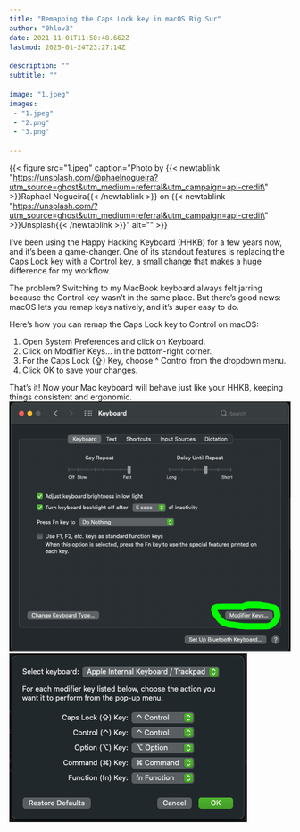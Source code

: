 ```yaml
---
title: "Remapping the Caps Lock key in macOS Big Sur"
author: "0hlov3"
date: 2021-11-01T11:50:48.662Z
lastmod: 2025-01-24T23:27:14Z

description: ""
subtitle: ""

image: "1.jpeg" 
images:
 - "1.jpeg"
 - "2.png"
 - "3.png"

---
```

{{< figure src="1.jpeg" caption="Photo by {{< newtablink \"https://unsplash.com/@phaelnogueira?utm_source=ghost&utm_medium=referral&utm_campaign=api-credit\" >}}Raphael Nogueira{{< /newtablink >}} on {{< newtablink \"https://unsplash.com/?utm_source=ghost&utm_medium=referral&utm_campaign=api-credit\" >}}Unsplash{{< /newtablink >}}" alt="" >}}

I’ve been using the Happy Hacking Keyboard (HHKB) for a few years now, and it’s been a game-changer. One of its standout 
features is replacing the Caps Lock key with a Control key, a small change that makes a huge difference for my workflow.

The problem? Switching to my MacBook keyboard always felt jarring because the Control key wasn’t in the same place. 
But there’s good news: macOS lets you remap keys natively, and it’s super easy to do.


Here’s how you can remap the Caps Lock key to Control on macOS:

1. Open System Preferences and click on Keyboard.
2. Click on Modifier Keys… in the bottom-right corner.
3. For the Caps Lock (⇪) Key, choose ^ Control from the dropdown menu.
4. Click OK to save your changes.

That’s it! Now your Mac keyboard will behave just like your HHKB, keeping things consistent and ergonomic.
![](2.png)
![](3.png)
